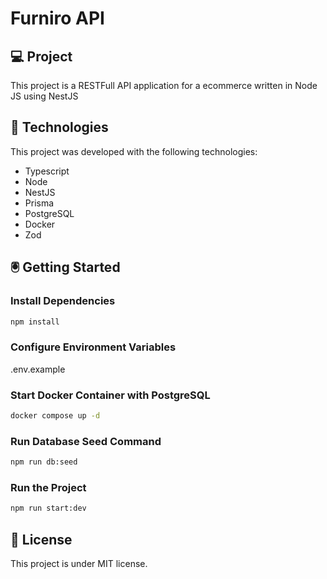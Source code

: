 # Furniro API

## 💻 Project

This project is a RESTFull API application for a ecommerce written in Node JS using NestJS

## 🚀 Technologies

This project was developed with the following technologies:

- Typescript
- Node
- NestJS
- Prisma
- PostgreSQL
- Docker
- Zod

## 🖲️ Getting Started

### Install Dependencies
```sh
npm install
```
### Configure Environment Variables
.env.example

### Start Docker Container with PostgreSQL
```sh
docker compose up -d
```

### Run Database Seed Command
```sh
npm run db:seed
```

### Run the Project
```sh
npm run start:dev
```

## 📝 License

This project is under MIT license.

